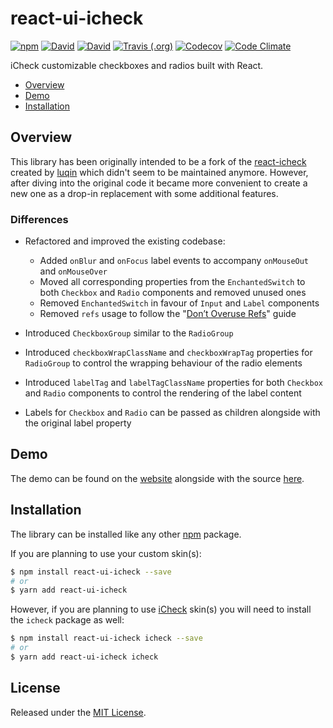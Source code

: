 # react-ui-icheck

[![npm](https://img.shields.io/npm/v/react-ui-icheck.svg)](https://www.npmjs.com/package/react-ui-icheck)
[![David](https://img.shields.io/david/victorpopkov/react-ui-icheck.svg)](https://david-dm.org/victorpopkov/react-ui-icheck)
[![David](https://img.shields.io/david/dev/victorpopkov/react-ui-icheck.svg)](https://david-dm.org/victorpopkov/react-ui-icheck?type=dev)
[![Travis (.org)](https://img.shields.io/travis/victorpopkov/react-ui-icheck.svg)](https://travis-ci.org/victorpopkov/react-ui-icheck)
[![Codecov](https://img.shields.io/codecov/c/github/victorpopkov/react-ui-icheck.svg)](https://codecov.io/gh/victorpopkov/react-ui-icheck)
[![Code Climate](https://img.shields.io/codeclimate/maintainability/victorpopkov/react-ui-icheck.svg)](https://codeclimate.com/github/victorpopkov/react-ui-icheck)

iCheck customizable checkboxes and radios built with React.

- [Overview](#overview)
- [Demo](#demo)
- [Installation](#installation)

## Overview

This library has been originally intended to be a fork of the [react-icheck][]
created by [luqin][] which didn't seem to be maintained anymore. However, after
diving into the original code it became more convenient to create a new one as a
drop-in replacement with some additional features.

### Differences

- Refactored and improved the existing codebase:

  - Added `onBlur` and `onFocus` label events to accompany `onMouseOut` and `onMouseOver`
  - Moved all corresponding properties from the `EnchantedSwitch` to both `Checkbox` and `Radio` components and removed unused ones
  - Removed `EnchantedSwitch` in favour of `Input` and `Label` components
  - Removed `refs` usage to follow the "[Don’t Overuse Refs](https://reactjs.org/docs/refs-and-the-dom.html#dont-overuse-refs)" guide

- Introduced `CheckboxGroup` similar to the `RadioGroup`
- Introduced `checkboxWrapClassName` and `checkboxWrapTag` properties for `RadioGroup` to control the wrapping behaviour of the radio elements
- Introduced `labelTag` and `labelTagClassName` properties for both `Checkbox` and `Radio` components to control the rendering of the label content
- Labels for `Checkbox` and `Radio` can be passed as children alongside with the original label property

## Demo

The demo can be found on the [website][] alongside with the source
[here](https://github.com/victorpopkov/react-ui-icheck-website).

## Installation

The library can be installed like any other [npm][] package.

If you are planning to use your custom skin(s):

```bash
$ npm install react-ui-icheck --save
# or
$ yarn add react-ui-icheck
```

However, if you are planning to use [iCheck][] skin(s) you will need to install
the `icheck` package as well:

```bash
$ npm install react-ui-icheck icheck --save
# or
$ yarn add react-ui-icheck icheck
```

## License

Released under the [MIT License](https://opensource.org/licenses/MIT).

[icheck]: https://github.com/fronteed/icheck
[luqin]: https://github.com/luqin
[npm]: https://www.npmjs.com/
[react-icheck]: https://github.com/luqin/react-icheck
[website]: http://github.victorpopkov.com/react-ui-icheck/
